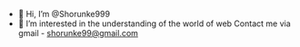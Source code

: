 - 👋 Hi, I’m @Shorunke999
- 👀 I’m interested in the understanding of the world of web
Contact me via gmail - shorunke99@gmail.com

<!---
Shorunke999/Shorunke999 is a ✨ special ✨ repository because its `README.md` (this file) appears on your GitHub profile.
You can click the Preview link to take a look at your changes.
--->
